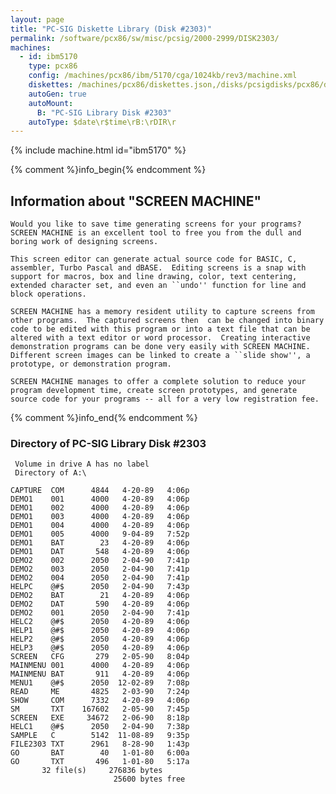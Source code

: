 ```yaml
---
layout: page
title: "PC-SIG Diskette Library (Disk #2303)"
permalink: /software/pcx86/sw/misc/pcsig/2000-2999/DISK2303/
machines:
  - id: ibm5170
    type: pcx86
    config: /machines/pcx86/ibm/5170/cga/1024kb/rev3/machine.xml
    diskettes: /machines/pcx86/diskettes.json,/disks/pcsigdisks/pcx86/diskettes.json
    autoGen: true
    autoMount:
      B: "PC-SIG Library Disk #2303"
    autoType: $date\r$time\rB:\rDIR\r
---
```


{% include machine.html id="ibm5170" %}

{% comment %}info_begin{% endcomment %}

## Information about "SCREEN MACHINE"

    Would you like to save time generating screens for your programs?
    SCREEN MACHINE is an excellent tool to free you from the dull and
    boring work of designing screens.
    
    This screen editor can generate actual source code for BASIC, C,
    assembler, Turbo Pascal and dBASE.  Editing screens is a snap with
    support for macros, box and line drawing, color, text centering,
    extended character set, and even an ``undo'' function for line and
    block operations.
    
    SCREEN MACHINE has a memory resident utility to capture screens from
    other programs.  The captured screens then  can be changed into binary
    code to be edited with this program or into a text file that can be
    altered with a text editor or word processor.  Creating interactive
    demonstration programs can be done very easily with SCREEN MACHINE.
    Different screen images can be linked to create a ``slide show'', a
    prototype, or demonstration program.
    
    SCREEN MACHINE manages to offer a complete solution to reduce your
    program development time, create screen prototypes, and generate
    source code for your programs -- all for a very low registration fee.
{% comment %}info_end{% endcomment %}


### Directory of PC-SIG Library Disk #2303

     Volume in drive A has no label
     Directory of A:\

    CAPTURE  COM      4844   4-20-89   4:06p
    DEMO1    001      4000   4-20-89   4:06p
    DEMO1    002      4000   4-20-89   4:06p
    DEMO1    003      4000   4-20-89   4:06p
    DEMO1    004      4000   4-20-89   4:06p
    DEMO1    005      4000   9-04-89   7:52p
    DEMO1    BAT        23   4-20-89   4:06p
    DEMO1    DAT       548   4-20-89   4:06p
    DEMO2    002      2050   2-04-90   7:41p
    DEMO2    003      2050   2-04-90   7:41p
    DEMO2    004      2050   2-04-90   7:41p
    HELPC    @#$      2050   2-04-90   7:43p
    DEMO2    BAT        21   4-20-89   4:06p
    DEMO2    DAT       590   4-20-89   4:06p
    DEMO2    001      2050   2-04-90   7:41p
    HELC2    @#$      2050   4-20-89   4:06p
    HELP1    @#$      2050   4-20-89   4:06p
    HELP2    @#$      2050   4-20-89   4:06p
    HELP3    @#$      2050   4-20-89   4:06p
    SCREEN   CFG       279   2-05-90   8:04p
    MAINMENU 001      4000   4-20-89   4:06p
    MAINMENU BAT       911   4-20-89   4:06p
    MENU1    @#$      2050  12-02-89   7:08p
    READ     ME       4825   2-03-90   7:24p
    SHOW     COM      7332   4-20-89   4:06p
    SM       TXT    167602   2-05-90   7:45p
    SCREEN   EXE     34672   2-06-90   8:18p
    HELC1    @#$      2050   2-04-90   7:38p
    SAMPLE   C        5142  11-08-89   9:35p
    FILE2303 TXT      2961   8-28-90   1:43p
    GO       BAT        40   1-01-80   6:00a
    GO       TXT       496   1-01-80   5:17a
           32 file(s)     276836 bytes
                           25600 bytes free
